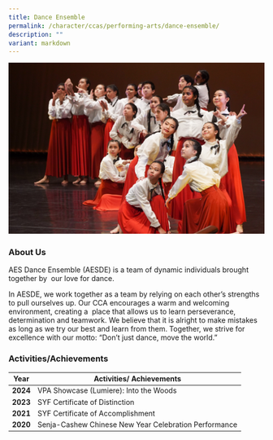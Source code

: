 ```yaml
---
title: Dance Ensemble
permalink: /character/ccas/performing-arts/dance-ensemble/
description: ""
variant: markdown
---
```

![](/images/dance%20syf.jpg)
### About Us

AES Dance Ensemble (AESDE) is a team of dynamic individuals brought together by  our love for dance. 

In AESDE, we work together as a team by relying on each other’s strengths to pull ourselves up. Our CCA encourages a warm and welcoming environment, creating a  place that allows us to learn perseverance, determination and teamwork. We believe that it is alright to make mistakes as long as we try our best and learn from them. Together, we strive for excellence with our motto: “Don’t just dance, move the world.”

### Activities/Achievements


| Year | Activities/ Achievements | 
| -------- | -------- |
| **2024**     | VPA Showcase (Lumiere): Into the Woods    | 
| **2023**     | SYF Certificate of Distinction    | 
|**2021**    |  SYF Certificate of Accomplishment  |
|**2020**    |  Senja-Cashew Chinese New Year Celebration Performance |